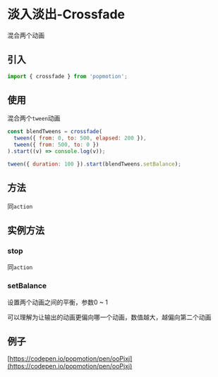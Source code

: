 # 淡入淡出-Crossfade

混合两个动画

## 引入

```js
import { crossfade } from 'popmotion';
```

## 使用

混合两个`tween`动画

```js
const blendTweens = crossfade(
  tween({ from: 0, to: 500, elapsed: 200 }),
  tween({ from: 500, to: 0 })
).start((v) => console.log(v));

tween({ duration: 100 }).start(blendTweens.setBalance);
```

## 方法

同`action`

## 实例方法

### stop

同`action`

### setBalance

设置两个动画之间的平衡，参数0 ~ 1

可以理解为让输出的动画更偏向哪一个动画，数值越大，越偏向第二个动画

## 例子

[https://codepen.io/popmotion/pen/ooPjxj](https://codepen.io/popmotion/pen/ooPjxj)